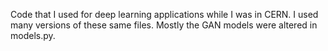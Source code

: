 Code that I used for deep learning applications while I was in CERN. I used many versions of these same files. Mostly the GAN models were altered in models.py.
